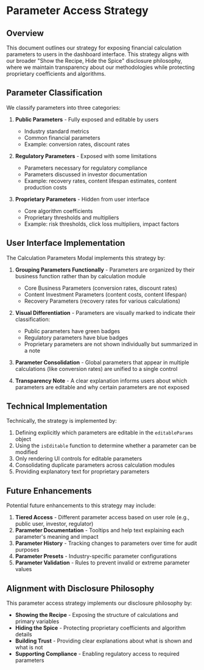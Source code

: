 # Parameter Access Strategy

## Overview

This document outlines our strategy for exposing financial calculation parameters to users in the dashboard interface. This strategy aligns with our broader "Show the Recipe, Hide the Spice" disclosure philosophy, where we maintain transparency about our methodologies while protecting proprietary coefficients and algorithms.

## Parameter Classification

We classify parameters into three categories:

1. **Public Parameters** - Fully exposed and editable by users

   - Industry standard metrics
   - Common financial parameters
   - Example: conversion rates, discount rates

2. **Regulatory Parameters** - Exposed with some limitations

   - Parameters necessary for regulatory compliance
   - Parameters discussed in investor documentation
   - Example: recovery rates, content lifespan estimates, content production costs

3. **Proprietary Parameters** - Hidden from user interface
   - Core algorithm coefficients
   - Proprietary thresholds and multipliers
   - Example: risk thresholds, click loss multipliers, impact factors

## User Interface Implementation

The Calculation Parameters Modal implements this strategy by:

1. **Grouping Parameters Functionally** - Parameters are organized by their business function rather than by calculation module

   - Core Business Parameters (conversion rates, discount rates)
   - Content Investment Parameters (content costs, content lifespan)
   - Recovery Parameters (recovery rates for various calculations)

2. **Visual Differentiation** - Parameters are visually marked to indicate their classification:

   - Public parameters have green badges
   - Regulatory parameters have blue badges
   - Proprietary parameters are not shown individually but summarized in a note

3. **Parameter Consolidation** - Global parameters that appear in multiple calculations (like conversion rates) are unified to a single control

4. **Transparency Note** - A clear explanation informs users about which parameters are editable and why certain parameters are not exposed

## Technical Implementation

Technically, the strategy is implemented by:

1. Defining explicitly which parameters are editable in the `editableParams` object
2. Using the `isEditable` function to determine whether a parameter can be modified
3. Only rendering UI controls for editable parameters
4. Consolidating duplicate parameters across calculation modules
5. Providing explanatory text for proprietary parameters

## Future Enhancements

Potential future enhancements to this strategy may include:

1. **Tiered Access** - Different parameter access based on user role (e.g., public user, investor, regulator)
2. **Parameter Documentation** - Tooltips and help text explaining each parameter's meaning and impact
3. **Parameter History** - Tracking changes to parameters over time for audit purposes
4. **Parameter Presets** - Industry-specific parameter configurations
5. **Parameter Validation** - Rules to prevent invalid or extreme parameter values

## Alignment with Disclosure Philosophy

This parameter access strategy implements our disclosure philosophy by:

- **Showing the Recipe** - Exposing the structure of calculations and primary variables
- **Hiding the Spice** - Protecting proprietary coefficients and algorithm details
- **Building Trust** - Providing clear explanations about what is shown and what is not
- **Supporting Compliance** - Enabling regulatory access to required parameters
